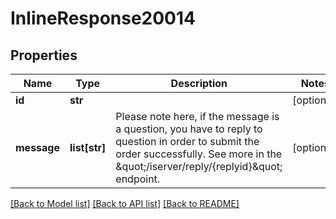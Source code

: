 # InlineResponse20014

## Properties
Name | Type | Description | Notes
------------ | ------------- | ------------- | -------------
**id** | **str** |  | [optional] 
**message** | **list[str]** | Please note here, if the message is a question, you have to reply to question in order to submit the order successfully. See more in the \&quot;/iserver/reply/{replyid}\&quot; endpoint.  | [optional] 

[[Back to Model list]](../README.md#documentation-for-models) [[Back to API list]](../README.md#documentation-for-api-endpoints) [[Back to README]](../README.md)


